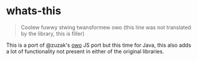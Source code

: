 # whats-this
> Coolew fuwwy stwing twansformew owo (this line was not translated by the library, this is filler)

This is a port of @zuzak's [owo](https://github.com/zuzak/owo) JS port but this time for Java, this also adds a lot of functionality not present in either of the original libraries.
